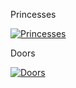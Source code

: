 Princesses

[![Princesses](http://img.youtube.com/vi/UjVGJYdw9JM/0.jpg)](https://www.youtube.com/watch?v=UjVGJYdw9JM "It's a youtube link")

Doors

[![Doors](http://img.youtube.com/vi/lVBeepGMM24/0.jpg)](https://www.youtube.com/watch?v=lVBeepGMM24 "It's a youtube link")
